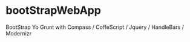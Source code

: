 bootStrapWebApp
===============

BootStrap Yo Grunt with Compass / CoffeScript / Jquery / HandleBars / Modernizr
